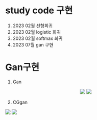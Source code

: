 # study code 구현 
1. 2023 02월  선형회귀 
2. 2023 02월  logistic 회귀
3. 2023 02월  softmax 회귀
4. 2023 07월 gan 구현

# Gan구현 
1. Gan
<div>
<p align="center">
  <img src= https://github.com/now1256/Seminar/assets/94968792/d7d32fc8-a4a5-45d1-946c-97e587f1ef4e>
  <img src= https://github.com/now1256/Seminar/assets/94968792/c09e18b1-4a4e-49f4-af1b-309202ef1ca7>
</p>
<div>

2. CGgan
<div>
<p>
  <img src= https://github.com/now1256/Seminar/assets/94968792/03304032-d367-4ef6-b86a-7c9deccbbb58>
  <img src= https://github.com/now1256/Seminar/assets/94968792/33265f20-27ea-48e0-b5d6-80faf45de978>
</p>
<div>

